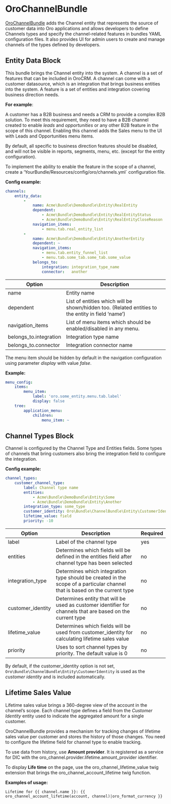 <a id="bundle-docs-crm-channel-bundle"></a>

# OroChannelBundle

<a href="https://github.com/oroinc/crm/tree/6.1/src/Oro/Bundle/ChannelBundle" target="_blank">OroChannelBundle</a> adds the Channel entity that represents the source of customer data into Oro applications and allows developers to define Channels types and specify the channel-related features in bundles YAML configuration files. It also provides UI for admin users to create and manage channels of the types defined by developers.

## Entity Data Block

This bundle brings the Channel entity into the system. A channel is a set of features that can be included in OroCRM.
A channel can come with a customer datasource, which is an integration that brings business entities into the system.
A feature is a set of entities and integration covering business direction needs.

**For example**:

A customer has a B2B business and needs a CRM to provide a complex B2B solution. To meet this
requirement, they need to have a B2B channel created to enable *leads* and *opportunities* or any other B2B feature in the scope of this channel.
Enabling this channel adds the Sales menu to the UI with Leads and Opportunities menu items.

By default, all specific to business direction features should be disabled, and will not be visible in reports, segments, menu, etc. (except for the entity configuration).

To implement the ability to enable the feature in the scope of a channel, create a ‘YourBundle/Resources/config/oro/channels.yml\` configuration file.

**Config example:**

```yaml
channels:
    entity_data:
        -
            name: Acme\Bundle\DemoBundle\Entity\RealEntity              # Entity FQCN
            dependent:                                                  # Service entities that dependent on availability of main entity
                - Acme\Bundle\DemoBundle\Entity\RealEntityStatus
                - Acme\Bundle\DemoBundle\Entity\RealEntityCloseReason
            navigation_items:                                           # Navigation items that responsible for entity visibility
                - menu.tab.real_entity_list
        -
            name: Acme\Bundle\DemoBundle\Entity\AnotherEntity
            dependent: ~
            navigation_items:
                - menu.tab.entity_funnel_list
                - menu.tab.some_tab.some_tab.some_value
            belongs_to:
                integration: integration_type_name                      # If entity belongs to integration, correspondent node should be set
                connector:   another                                    # connector name
```

| Option                 | Description                                                                                       |
|------------------------|---------------------------------------------------------------------------------------------------|
| name                   | Entity name                                                                                       |
| dependent              | List of entities which will be shown/hidden too. (Related entities to the entity in field ‘name’) |
| navigation_items       | List of menu items which should be enabled/disabled in any menu.                                  |
| belongs_to.integration | Integration type name                                                                             |
| belongs_to.connector   | Integration connector name                                                                        |

The menu item should be hidden by default in the navigation configuration using parameter *display* with value *false*.

**Example:**

```yaml
menu_config:
    items:
        menu_item:
            label: 'oro.some_entity.menu.tab.label'
            display: false
    tree:
        application_menu:
            children:
                menu_item: ~
```

## Channel Types Block

Channel is configured by the Channel Type and Entities fields. Some types of channels that bring customers also bring the integration field to configure the integration.

**Config example:**

```yaml
channel_types:
    customer_channel_type:
        label: Channel type name
        entities:
            - Acme\Bundle\DemoBundle\Entity\Some
            - Acme\Bundle\DemoBundle\Entity\Another
        integration_type: some_type
        customer_identity: Oro\Bundle\ChannelBundle\Entity\CustomerIdentity
        lifetime_value: field
        priority: -10
```

| Option            | Description                                                                                                                | Required   |
|-------------------|----------------------------------------------------------------------------------------------------------------------------|------------|
| label             | Label of the channel type                                                                                                  | yes        |
| entities          | Determines which fields will be defined in the entities field after channel type has been selected                         | no         |
| integration_type  | Determines which integration type should be created in the scope of a particular channel that is based on the current type | no         |
| customer_identity | Determines entity that will be used as customer identifier for channels that are based on the current type                 | no         |
| lifetime_value    | Determines which fields will be used from customer_identity for calculating lifetime sales value                           | no         |
| priority          | Uses to sort channel types by priority. The default value is 0                                                             | no         |

By default, if the customer_identity option is not set, `Oro\Bundle\ChannelBundle\Entity\CustomerIdentity` is used as the *customer identity* and is included automatically.

## Lifetime Sales Value

Lifetime sales value brings a 360-degree view of the account in the channel’s scope. Each channel type defines a field from the *Customer Identity* entity used to indicate the aggregated amount for a single customer.

OroChannelBundle provides a mechanism for tracking changes of lifetime sales value per customer and stores the history of those changes.
You need to configure the lifetime field for channel type to enable tracking.

To use data from history, use **Amount provider**. It is registered as a service for DIC with the oro_channel.provider.lifetime.amount_provider identifier.

To display **Life time** on the page, use the oro_channel_lifetime_value twig extension that brings  the oro_channel_account_lifetime twig function.

**Examples of usage:**

```twig
Lifetime for {{ channel.name }}: {{ oro_channel_account_lifetime(account, channel)|oro_format_currency }}
```

<!-- Frontend -->
